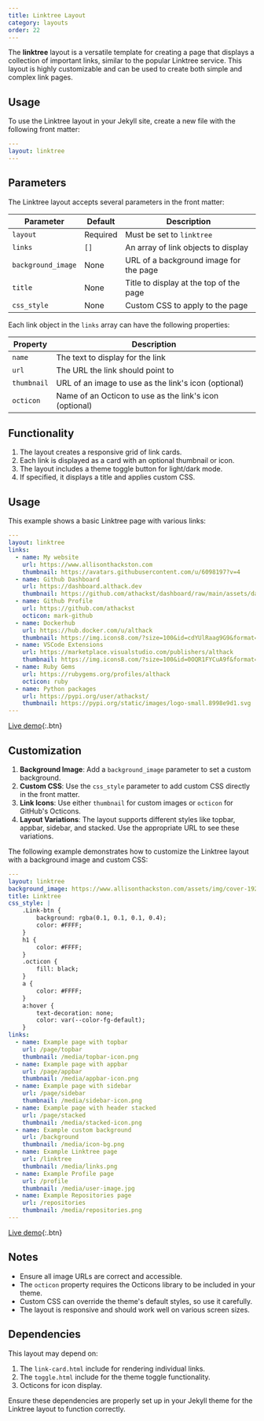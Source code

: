 ```yaml
---
title: Linktree Layout
category: layouts
order: 22
---
```


The **linktree** layout is a versatile template for creating a page that displays a collection of important links, similar to the popular Linktree service. This layout is highly customizable and can be used to create both simple and complex link pages.

## Usage

To use the Linktree layout in your Jekyll site, create a new file with the following front matter:

```yaml
---
layout: linktree
---
```

## Parameters

The Linktree layout accepts several parameters in the front matter:

| Parameter | Default | Description |
|-----------|---------|-------------|
| `layout` | Required | Must be set to `linktree` |
| `links` | `[]` | An array of link objects to display |
| `background_image` | None | URL of a background image for the page |
| `title` | None | Title to display at the top of the page |
| `css_style` | None | Custom CSS to apply to the page |

Each link object in the `links` array can have the following properties:

| Property | Description |
|----------|-------------|
| `name` | The text to display for the link |
| `url` | The URL the link should point to |
| `thumbnail` | URL of an image to use as the link's icon (optional) |
| `octicon` | Name of an Octicon to use as the link's icon (optional) |

## Functionality

1. The layout creates a responsive grid of link cards.
2. Each link is displayed as a card with an optional thumbnail or icon.
3. The layout includes a theme toggle button for light/dark mode.
4. If specified, it displays a title and applies custom CSS.

## Usage

This example shows a basic Linktree page with various links:

```yaml
---
layout: linktree
links:
  - name: My website
    url: https://www.allisonthackston.com
    thumbnail: https://avatars.githubusercontent.com/u/6098197?v=4
  - name: Github Dashboard
    url: https://dashboard.althack.dev
    thumbnail: https://github.com/athackst/dashboard/raw/main/assets/dashboard.png
  - name: Github Profile
    url: https://github.com/athackst
    octicon: mark-github
  - name: Dockerhub
    url: https://hub.docker.com/u/althack
    thumbnail: https://img.icons8.com/?size=100&id=cdYUlRaag9G9&format=png&color=000000
  - name: VSCode Extensions
    url: https://marketplace.visualstudio.com/publishers/althack
    thumbnail: https://img.icons8.com/?size=100&id=0OQR1FYCuA9f&format=png&color=000000
  - name: Ruby Gems
    url: https://rubygems.org/profiles/althack
    octicon: ruby
  - name: Python packages
    url: https://pypi.org/user/athackst/
    thumbnail: https://pypi.org/static/images/logo-small.8998e9d1.svg
---
```

[Live demo](../../linktree.md){:.btn}

## Customization

1. **Background Image**: Add a `background_image` parameter to set a custom background.
2. **Custom CSS**: Use the `css_style` parameter to add custom CSS directly in the front matter.
3. **Link Icons**: Use either `thumbnail` for custom images or `octicon` for GitHub's Octicons.
4. **Layout Variations**: The layout supports different styles like topbar, appbar, sidebar, and stacked. Use the appropriate URL to see these variations.

The following example demonstrates how to customize the Linktree layout with a background image and custom CSS:

```yaml
---
layout: linktree
background_image: https://www.allisonthackston.com/assets/img/cover-1920.jpg
title: Linktree
css_style: |
    .Link-btn {
        background: rgba(0.1, 0.1, 0.1, 0.4);
        color: #FFFF;
    }
    h1 {
        color: #FFFF;
    }
    .octicon {
        fill: black;
    }
    a {
        color: #FFFF;
    }
    a:hover {
        text-decoration: none;
        color: var(--color-fg-default);
    }
links:
  - name: Example page with topbar
    url: /page/topbar
    thumbnail: /media/topbar-icon.png
  - name: Example page with appbar
    url: /page/appbar
    thumbnail: /media/appbar-icon.png
  - name: Example page with sidebar
    url: /page/sidebar
    thumbnail: /media/sidebar-icon.png
  - name: Example page with header stacked
    url: /page/stacked
    thumbnail: /media/stacked-icon.png
  - name: Example custom background
    url: /background
    thumbnail: /media/icon-bg.png
  - name: Example Linktree page
    url: /linktree
    thumbnail: /media/links.png
  - name: Example Profile page
    url: /profile
    thumbnail: /media/user-image.jpg
  - name: Example Repositories page
    url: /repositories
    thumbnail: /media/repositories.png
---
```

[Live demo](../../linktree-custom.md){:.btn}

## Notes

- Ensure all image URLs are correct and accessible.
- The `octicon` property requires the Octicons library to be included in your theme.
- Custom CSS can override the theme's default styles, so use it carefully.
- The layout is responsive and should work well on various screen sizes.

## Dependencies

This layout may depend on:

1. The `link-card.html` include for rendering individual links.
2. The `toggle.html` include for the theme toggle functionality.
3. Octicons for icon display.

Ensure these dependencies are properly set up in your Jekyll theme for the Linktree layout to function correctly.
